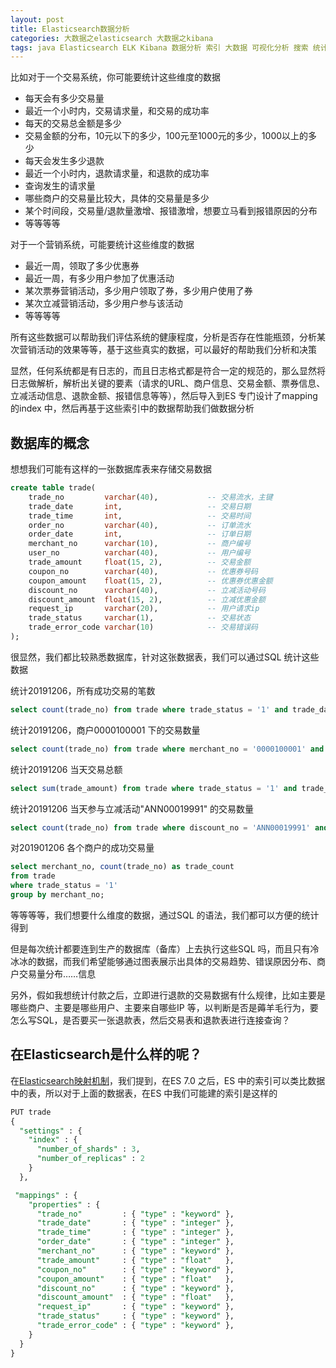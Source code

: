 ```yaml
---
layout: post
title: Elasticsearch数据分析
categories: 大数据之elasticsearch 大数据之kibana
tags: java Elasticsearch ELK Kibana 数据分析 索引 大数据 可视化分析 搜索 统计 概率 最大值 最小值 方差 标准差 中位数 搜索引擎
---
```


比如对于一个交易系统，你可能要统计这些维度的数据

* 每天会有多少交易量
* 最近一个小时内，交易请求量，和交易的成功率
* 每天的交易总金额是多少
* 交易金额的分布，10元以下的多少，100元至1000元的多少，1000以上的多少
* 每天会发生多少退款
* 最近一个小时内，退款请求量，和退款的成功率
* 查询发生的请求量
* 哪些商户的交易量比较大，具体的交易量是多少
* 某个时间段，交易量/退款量激增、报错激增，想要立马看到报错原因的分布
* 等等等等

对于一个营销系统，可能要统计这些维度的数据

* 最近一周，领取了多少优惠券
* 最近一周，有多少用户参加了优惠活动
* 某次票券营销活动，多少用户领取了券，多少用户使用了券
* 某次立减营销活动，多少用户参与该活动
* 等等等等

所有这些数据可以帮助我们评估系统的健康程度，分析是否存在性能瓶颈，分析某次营销活动的效果等等，基于这些真实的数据，可以最好的帮助我们分析和决策

显然，任何系统都是有日志的，而且日志格式都是符合一定的规范的，那么显然将日志做解析，解析出关键的要素（请求的URL、商户信息、交易金额、票券信息、立减活动信息、退款金额、报错信息等等），然后导入到ES 专门设计了mapping 的index 中，然后再基于这些索引中的数据帮助我们做数据分析

## 数据库的概念

想想我们可能有这样的一张数据库表来存储交易数据

```sql
create table trade(
    trade_no         varchar(40),           -- 交易流水，主键
    trade_date       int,                   -- 交易日期
    trade_time       int,                   -- 交易时间
    order_no         varchar(40),           -- 订单流水
    order_date       int,                   -- 订单日期
    merchant_no      varchar(10),           -- 商户编号
    user_no          varchar(40),           -- 用户编号
    trade_amount     float(15, 2),          -- 交易金额
    coupon_no        varchar(40),           -- 优惠券号码
    coupon_amount    float(15, 2),          -- 优惠券优惠金额
    discount_no      varchar(40),           -- 立减活动号码
    discount_amount  float(15, 2),          -- 立减优惠金额
    request_ip       varchar(20),           -- 用户请求ip
    trade_status     varchar(1),            -- 交易状态
    trade_error_code varchar(10)            -- 交易错误码
);
```

很显然，我们都比较熟悉数据库，针对这张数据表，我们可以通过SQL 统计这些数据

统计20191206，所有成功交易的笔数

```sql
select count(trade_no) from trade where trade_status = '1' and trade_date = 20191206;
```

统计20191206，商户0000100001 下的交易数量

```sql
select count(trade_no) from trade where merchant_no = '0000100001' and trade_date = 20191206;
```

统计20191206 当天交易总额

```sql
select sum(trade_amount) from trade where trade_status = '1' and trade_date = 20191206;
```

统计20191206 当天参与立减活动"ANN00019991" 的交易数量

```sql
select count(trade_no) from trade where discount_no = 'ANN00019991' and trade_date = 20191206;
```

对201901206 各个商户的成功交易量

```sql
select merchant_no, count(trade_no) as trade_count
from trade
where trade_status = '1'
group by merchant_no;
```

等等等等，我们想要什么维度的数据，通过SQL 的语法，我们都可以方便的统计得到

但是每次统计都要连到生产的数据库（备库）上去执行这些SQL 吗，而且只有冷冰冰的数据，而我们希望能够通过图表展示出具体的交易趋势、错误原因分布、商户交易量分布……信息

另外，假如我想统计付款之后，立即进行退款的交易数据有什么规律，比如主要是哪些商户、主要是哪些用户、主要来自哪些IP 等，以判断是否是薅羊毛行为，要怎么写SQL，是否要买一张退款表，然后交易表和退款表进行连接查询？

## 在Elasticsearch是什么样的呢？

在[Elasticsearch映射机制](http://www.xumenger.com/es-mapping-20191204/)，我们提到，在ES 7.0 之后，ES 中的索引可以类比数据中的表，所以对于上面的数据表，在ES 中我们可能建的索引是这样的

```sql
PUT trade
{
  "settings" : {
    "index" : {
      "number_of_shards" : 3, 
      "number_of_replicas" : 2 
    }
  },

 "mappings" : {
    "properties" : {
      "trade_no"         : { "type" : "keyword" },
      "trade_date"       : { "type" : "integer" },
      "trade_time"       : { "type" : "integer" },
      "order_date"       : { "type" : "integer" },
      "merchant_no"      : { "type" : "keyword" },
      "trade_amount"     : { "type" : "float"   },
      "coupon_no"        : { "type" : "keyword" },
      "coupon_amount"    : { "type" : "float"   },
      "discount_no"      : { "type" : "keyword" },
      "discount_amount"  : { "type" : "float"   },
      "request_ip"       : { "type" : "keyword" },
      "trade_status"     : { "type" : "keyword" },
      "trade_error_code" : { "type" : "keyword" },
    }
  }
}
```